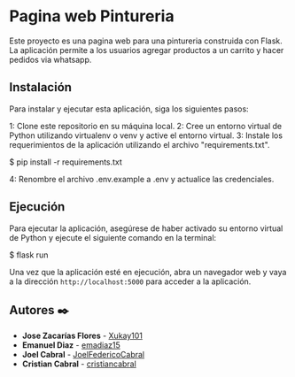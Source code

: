 # Pagina web Pintureria

Este proyecto es una pagina web para una pintureria construida con Flask. La aplicación permite a los usuarios agregar productos a un carrito y hacer pedidos via whatsapp.

## Instalación

Para instalar y ejecutar esta aplicación, siga los siguientes pasos:

1: Clone este repositorio en su máquina local.
2: Cree un entorno virtual de Python utilizando virtualenv o venv y active el entorno virtual.
3: Instale los requerimientos de la aplicación utilizando el archivo "requirements.txt".

$ pip install -r requirements.txt

4: Renombre el archivo .env.example a .env y actualice las credenciales.

## Ejecución

Para ejecutar la aplicación, asegúrese de haber activado su entorno virtual de Python y ejecute el siguiente comando en la terminal:

$ flask run

Una vez que la aplicación esté en ejecución, abra un navegador web y vaya a la dirección `http://localhost:5000` para acceder a la aplicación.

## Autores ✒️

* **Jose Zacarías Flores**  - [Xukay101](https://github.com/Xukay101)
* **Emanuel Diaz**  - [emadiaz15](https://github.com/emadiaz15)
* **Joel Cabral**  - [JoelFedericoCabral](https://github.com/JoelFedericoCabral)
* **Cristian Cabral** - [cristiancabral](https://github.com/cristiancabral)
